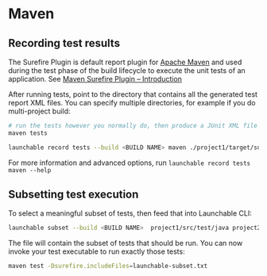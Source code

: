 # Maven

## Recording test results

The Surefire Plugin is default report plugin for [Apache Maven](https://maven.apache.org/) and used during the test phase of the build lifecycle to execute the unit tests of an application. See [Maven Surefire Plugin – Introduction](https://maven.apache.org/surefire/maven-surefire-plugin/)

After running tests, point to the directory that contains all the generated test report XML files. You can specify multiple directories, for example if you do multi-project build:

```bash
# run the tests however you normally do, then produce a JUnit XML file
maven tests

launchable record tests --build <BUILD NAME> maven ./project1/target/surefire-reports/ ./project2/target/surefire-reports/
```

For more information and advanced options, run `launchable record tests maven --help`

## Subsetting test execution

To select a meaningful subset of tests, then feed that into Launchable CLI:

```bash
launchable subset --build <BUILD NAME>  project1/src/test/java project2/src/test/java > launchable-subset.txt
```

The file will contain the subset of tests that should be run. You can now invoke your test executable to run exactly those tests:

```bash
maven test -Dsurefire.includeFiles=launchable-subset.txt
```

